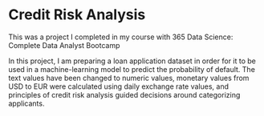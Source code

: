 # Credit Risk Analysis

This was a project I completed in my course with 365 Data Science: Complete Data Analyst Bootcamp

In this project, I am preparing a loan application dataset in order for it to be used in a machine-learning model to predict the probability of default. The text values have been changed to numeric values, monetary values from USD to EUR were calculated using daily exchange rate values, and principles of credit risk analysis guided decisions around categorizing applicants.
